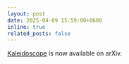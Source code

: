 ```yaml
---
layout: post
date: 2025-04-09 15:59:00+0600
inline: true
related_posts: false
---
```


[Kaleidoscope](https://arxiv.org/abs/2504.07072) is now available on arXiv.

